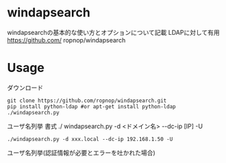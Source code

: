 # windapsearch
windapsearchの基本的な使い方とオプションについて記載
LDAPに対して有用
https://github.com/
ropnop/windapsearch

# Usage

ダウンロード

```
git clone https://github.com/ropnop/windapsearch.git
pip install python-ldap #or apt-get install python-ldap
./windapsearch.py
```

ユーザ名列挙
書式
./
windapsearch.py -d <ドメイン名> --dc-ip [IP] -U

```
./windapsearch.py -d xxx.local --dc-ip 192.168.1.50 -U
```

ユーザ名列挙(認証情報が必要とエラーを吐かれた場合)
